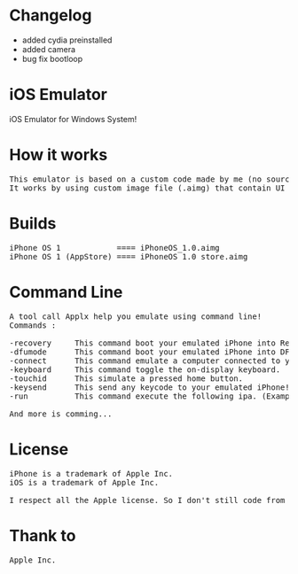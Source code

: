 # Changelog

- added cydia preinstalled
- added camera
- bug fix bootloop

# iOS Emulator
iOS Emulator for Windows System!

# How it works

<pre>
This emulator is based on a custom code made by me (no source code is stolen from Apple (to respect is privacy)).
It works by using custom image file (.aimg) that contain UI and all ressource of a iPhone OS simulated copy.
</pre>

# Builds

<pre>
iPhone OS 1            ==== iPhoneOS_1.0.aimg 
iPhone OS 1 (AppStore) ==== iPhoneOS_1.0_store.aimg
</pre>

# Command Line
<pre>
A tool call Applx help you emulate using command line! 
Commands :

-recovery     This command boot your emulated iPhone into Recovery.
-dfumode      This command boot your emulated iPhone into DFU Mode.
-connect      This command emulate a computer connected to your iPhone. (And you will see a new mounted iPhone on your Computer)
-keyboard     This command toggle the on-display keyboard.
-touchid      This simulate a pressed home button.
-keysend      This send any keycode to your emulated iPhone! (Example: applx -keysend KEY_VOLUME_UP)
-run          This command execute the following ipa. (Example: applx -run example.ipa)

And more is comming...
</pre>
# License
<pre>
iPhone is a trademark of Apple Inc.
iOS is a trademark of Apple Inc.

I respect all the Apple license. So I don't still code from Apple. Thank to Apple Inc.
</pre>
# Thank to
<pre>
Apple Inc.
</pre>
